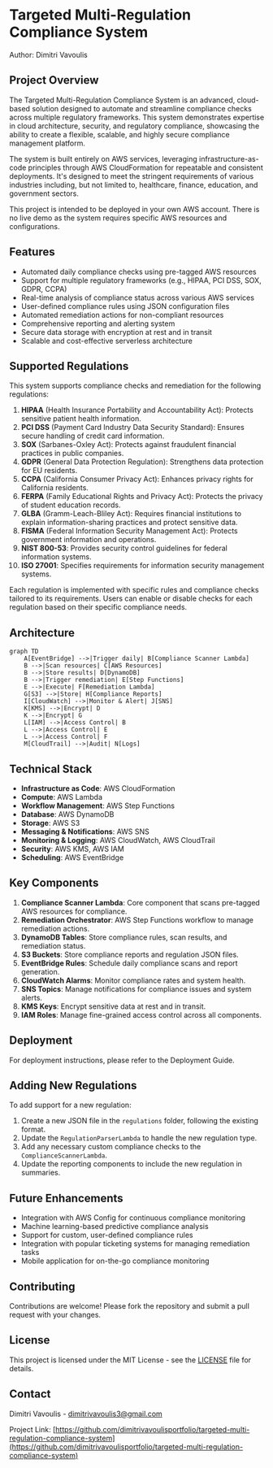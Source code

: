 # Targeted Multi-Regulation Compliance System

Author: Dimitri Vavoulis

## Project Overview

The Targeted Multi-Regulation Compliance System is an advanced, cloud-based solution designed to automate and streamline compliance checks across multiple regulatory frameworks. This system demonstrates expertise in cloud architecture, security, and regulatory compliance, showcasing the ability to create a flexible, scalable, and highly secure compliance management platform.

The system is built entirely on AWS services, leveraging infrastructure-as-code principles through AWS CloudFormation for repeatable and consistent deployments. It's designed to meet the stringent requirements of various industries including, but not limited to, healthcare, finance, education, and government sectors.

This project is intended to be deployed in your own AWS account. There is no live demo as the system requires specific AWS resources and configurations.

## Features

- Automated daily compliance checks using pre-tagged AWS resources
- Support for multiple regulatory frameworks (e.g., HIPAA, PCI DSS, SOX, GDPR, CCPA)
- Real-time analysis of compliance status across various AWS services
- User-defined compliance rules using JSON configuration files
- Automated remediation actions for non-compliant resources
- Comprehensive reporting and alerting system
- Secure data storage with encryption at rest and in transit
- Scalable and cost-effective serverless architecture

## Supported Regulations

This system supports compliance checks and remediation for the following regulations:

1. **HIPAA** (Health Insurance Portability and Accountability Act): Protects sensitive patient health information.
2. **PCI DSS** (Payment Card Industry Data Security Standard): Ensures secure handling of credit card information.
3. **SOX** (Sarbanes-Oxley Act): Protects against fraudulent financial practices in public companies.
4. **GDPR** (General Data Protection Regulation): Strengthens data protection for EU residents.
5. **CCPA** (California Consumer Privacy Act): Enhances privacy rights for California residents.
6. **FERPA** (Family Educational Rights and Privacy Act): Protects the privacy of student education records.
7. **GLBA** (Gramm-Leach-Bliley Act): Requires financial institutions to explain information-sharing practices and protect sensitive data.
8. **FISMA** (Federal Information Security Management Act): Protects government information and operations.
9. **NIST 800-53**: Provides security control guidelines for federal information systems.
10. **ISO 27001**: Specifies requirements for information security management systems.

Each regulation is implemented with specific rules and compliance checks tailored to its requirements. Users can enable or disable checks for each regulation based on their specific compliance needs.

## Architecture

```mermaid
graph TD
    A[EventBridge] -->|Trigger daily| B[Compliance Scanner Lambda]
    B -->|Scan resources| C[AWS Resources]
    B -->|Store results| D[DynamoDB]
    B -->|Trigger remediation| E[Step Functions]
    E -->|Execute| F[Remediation Lambda]
    G[S3] -->|Store| H[Compliance Reports]
    I[CloudWatch] -->|Monitor & Alert| J[SNS]
    K[KMS] -->|Encrypt| D
    K -->|Encrypt| G
    L[IAM] -->|Access Control| B
    L -->|Access Control| E
    L -->|Access Control| F
    M[CloudTrail] -->|Audit| N[Logs]
```

## Technical Stack

- **Infrastructure as Code**: AWS CloudFormation
- **Compute**: AWS Lambda
- **Workflow Management**: AWS Step Functions
- **Database**: AWS DynamoDB
- **Storage**: AWS S3
- **Messaging & Notifications**: AWS SNS
- **Monitoring & Logging**: AWS CloudWatch, AWS CloudTrail
- **Security**: AWS KMS, AWS IAM
- **Scheduling**: AWS EventBridge

## Key Components

1. **Compliance Scanner Lambda**: Core component that scans pre-tagged AWS resources for compliance.
2. **Remediation Orchestrator**: AWS Step Functions workflow to manage remediation actions.
3. **DynamoDB Tables**: Store compliance rules, scan results, and remediation status.
4. **S3 Buckets**: Store compliance reports and regulation JSON files.
5. **EventBridge Rules**: Schedule daily compliance scans and report generation.
6. **CloudWatch Alarms**: Monitor compliance rates and system health.
7. **SNS Topics**: Manage notifications for compliance issues and system alerts.
8. **KMS Keys**: Encrypt sensitive data at rest and in transit.
9. **IAM Roles**: Manage fine-grained access control across all components.

## Deployment

For deployment instructions, please refer to the Deployment Guide.

## Adding New Regulations

To add support for a new regulation:

1. Create a new JSON file in the `regulations` folder, following the existing format.
2. Update the `RegulationParserLambda` to handle the new regulation type.
3. Add any necessary custom compliance checks to the `ComplianceScannerLambda`.
4. Update the reporting components to include the new regulation in summaries.

## Future Enhancements

- Integration with AWS Config for continuous compliance monitoring
- Machine learning-based predictive compliance analysis
- Support for custom, user-defined compliance rules
- Integration with popular ticketing systems for managing remediation tasks
- Mobile application for on-the-go compliance monitoring

## Contributing

Contributions are welcome! Please fork the repository and submit a pull request with your changes.

## License

This project is licensed under the MIT License - see the [LICENSE](LICENSE) file for details.

## Contact

Dimitri Vavoulis - dimitrivavoulis3@gmail.com

Project Link: [https://github.com/dimitrivavoulisportfolio/targeted-multi-regulation-compliance-system](https://github.com/dimitrivavoulisportfolio/targeted-multi-regulation-compliance-system)
